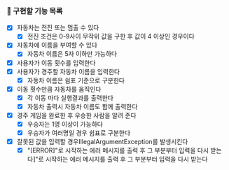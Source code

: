 ### 📄 구현할 기능 목록

- [x] 자동차는 전진 또는 멈출 수 있다
  - [x] 전진 조건은 0-9사이 무작위 값을 구한 후 값이 4 이상인 경우이다
- [x] 자동차에 이름을 부여할 수 있다
  - [x] 자동차 이름은 5자 이하만 가능하다

- [x] 사용자가 이동 횟수를 입력한다
- [x] 사용자가 경주할 자동차 이름을 입력한다
  - [x] 자동차 이름은 쉼표 기준으로 구분한다
- [x] 이동 횟수만큼 자동차를 움직인다
  - [x] 각 이동 마다 실행결과를 출력한다
  - [x] 자동차 출력시 자동차 이름도 함께 출력한다
- [x] 경주 게임을 완료한 후 우승한 사람을 알려 준다
  - [x] 우승자는 1명 이상이 가능하다
  - [x] 우승자가 여러명일 경우 쉼표로 구분한다

- [x] 잘못된 값을 입력할 경우IllegalArgumentException를 발생시킨다
  - [x] "[ERROR]"로 시작하는 에러 메시지를 출력 후 그 부분부터 입력을 다시 받는다]"로 시작하는 에러 메시지를 출력 후 그 부분부터 입력을 다시 받는다
